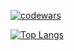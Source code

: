
[![codewars](https://www.codewars.com/users/mmiksaa/badges/large)](https://www.codewars.com/users/mmiksaa/badges/large) 

[![Top Langs](https://github-readme-stats.vercel.app/api/top-langs/?username=mmiksaa&layout=compact)](https://github.com/mmiksaa/github-readme-stats)